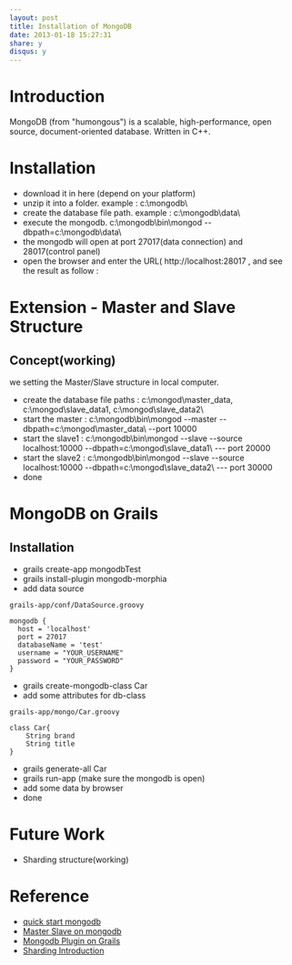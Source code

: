 ```yaml
---
layout: post
title: Installation of MongoDB
date: 2013-01-18 15:27:31
share: y
disqus: y
---
```


Introduction
============

MongoDB (from "humongous") is a scalable, high-performance, open source, document-oriented database. Written in C++.


Installation
============

- download it in here (depend on your platform)
- unzip it into a folder. example : c:\mongodb\
- create the database file path. example : c:\mongodb\data\
- execute the mongodb. c:\mongodb\bin\mongod --dbpath=c:\mongodb\data\
- the mongodb will open at port 27017(data connection) and 28017(control panel)
- open the browser and enter the URL( http://localhost:28017 , and see the result as follow :

Extension - Master and Slave Structure
======================================

Concept(working)
----------------

we setting the Master/Slave structure in local computer.

- create the database file paths : c:\mongod\master_data\, c:\mongod\slave_data1\, c:\mongod\slave_data2\
- start the master : c:\mongodb\bin\mongod --master --dbpath=c:\mongod\master_data\ --port 10000
- start the slave1 : c:\mongodb\bin\mongod --slave --source localhost:10000 --dbpath=c:\mongod\slave_data1\ --- port 20000
- start the slave2 : c:\mongodb\bin\mongod --slave --source localhost:10000 --dbpath=c:\mongod\slave_data2\ --- port 30000
- done

MongoDB on Grails
=================

Installation
------------

- grails create-app mongodbTest
- grails install-plugin mongodb-morphia
- add data source

```
grails-app/conf/DataSource.groovy

mongodb {
  host = 'localhost'
  port = 27017
  databaseName = 'test'
  username = "YOUR_USERNAME"
  password = "YOUR_PASSWORD"
}
```

- grails create-mongodb-class Car
- add some attributes for db-class

```
grails-app/mongo/Car.groovy

class Car{
    String brand
    String title
}
```

- grails generate-all Car
- grails run-app (make sure the mongodb is open)
- add some data by browser
- done

Future Work
===========

* Sharding structure(working)

Reference
=========

* [quick start mongodb](http://www.mongodb.org/display/DOCS/Quickstart+Windows)
* [Master Slave on mongodb](http://docs.mongodb.org/manual/core/master-slave/)
* [Mongodb Plugin on Grails](http://www.grails.org/plugin/mongodb-morphia)
* [Sharding Introduction](http://docs.mongodb.org/manual/core/sharding/)

